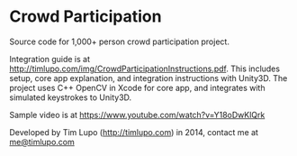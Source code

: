 # Crowd Participation
Source code for 1,000+ person crowd participation project.

Integration guide is at http://timlupo.com/img/CrowdParticipationInstructions.pdf. This includes setup, core app explanation, and integration instructions with Unity3D. The project uses C++ OpenCV in Xcode for core app, and integrates with simulated keystrokes to Unity3D.
  
Sample video is at https://www.youtube.com/watch?v=Y18oDwKlQrk

Developed by Tim Lupo (http://timlupo.com) in 2014, contact me at me@timlupo.com
